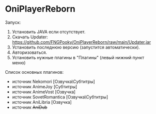 # OniPlayerReborn
Запуск:
1. Установить JAVA если отсутствует.
2. Скачать Updater:
https://github.com/FNGPooky/OniPlayerReborn/raw/main/Updater.jar
3. Установить последнюю версию (запустится автоматически).
4. Авторизоваться.
5. Установить нужные плагины в "Плагины" (левый нижний пункт меню)

Список основных плагинов:
- источник Nekomori \[Озвучка\Субтитры]
- источник AnimeJoy \[Субтитры]
- источник AnimeVost \[Озвучка]
- источник SovetRomantica \[Озвучка\Субтитры]
- источник AniLibria \[Озвучка]
- источник ~~AniDub~~
